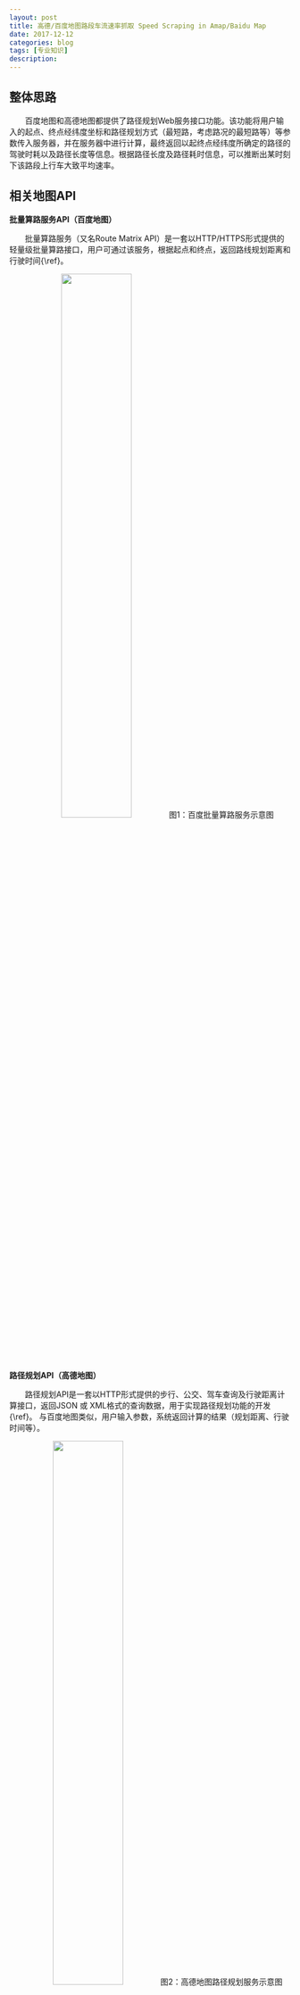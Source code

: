 ```yaml
---
layout: post
title: 高德/百度地图路段车流速率抓取 Speed Scraping in Amap/Baidu Map
date: 2017-12-12
categories: blog
tags: [专业知识]
description: 
---
```


## 整体思路

　　百度地图和高德地图都提供了路径规划Web服务接口功能。该功能将用户输入的起点、终点经纬度坐标和路径规划方式（最短路，考虑路况的最短路等）等参数传入服务器，并在服务器中进行计算，最终返回以起终点经纬度所确定的路径的驾驶时耗以及路径长度等信息。根据路径长度及路径耗时信息，可以推断出某时刻下该路段上行车大致平均速率。


## 相关地图API

**批量算路服务API（百度地图）**

　　批量算路服务（又名Route Matrix API）是一套以HTTP/HTTPS形式提供的轻量级批量算路接口，用户可通过该服务，根据起点和终点，返回路线规划距离和行驶时间{\ref}。
<center>
<img src="https://fuerdi2.github.io/img/speedScraping/baiduPLSL.jpg" width = "50%">
图1：百度批量算路服务示意图
</center>

**路径规划API（高德地图）**

　　路径规划API是一套以HTTP形式提供的步行、公交、驾车查询及行驶距离计算接口，返回JSON 或 XML格式的查询数据，用于实现路径规划功能的开发{\ref}。 与百度地图类似，用户输入参数，系统返回计算的结果（规划距离、行驶时间等）。
<center>
<img src="https://fuerdi2.github.io/img/speedScraping/GDLJGH.jpg" width = "50%">
图2：高德地图路径规划服务示意图
</center>
 
## 基础数据准备

### 路网数据

　　在爬取互联网地图中路段车流速率之前，我们需要知道实际道路在百度/高德地图上的准确位置。在网络地图中，道路由多边形或者多段线构成，多段线的顶点以及多段线的端点坐标能够唯一确定一条道路。 

　　实际工作中，能够直接获取并使用的路网数据来源于国内外测绘部门与科研机构发布的cad文件或者是shp文件，这些路网的坐标系通常为WGS-84、CGS2000、Xian84等。基于这些坐标系测绘的路网数据通常不能直接用于互联网地图开发，因为高德地图采用的是基于WGS84坐标系加密的GCJ02坐标系，而百度地图在GCJ02坐标系上进行了再一次加密，其使用的坐标系为BD坐标系。

　　在使用路网数据之前，必须对路网经纬度进行适当的坐标转换，方能匹配至互联网地图中。

### 分段

　　车流密度及速度在道路上的分布是不均匀的，为了提高数据精度，我们需要将长路段分成多个采样片段。

<center>
<img src="https://fuerdi2.github.io/img/speedScraping/traffic_density.jpg" width = "50%">
图3：异侧车道流密度不均
</center>

<center>
<img src="https://fuerdi2.github.io/img/speedScraping/traffic_density2.jpg" width = "50%">
图4：同侧车道流密度不均
</center>

人为的在一条道路上确定若干个采样点（sample point），对道路进行分段操作。

<center>
<img src="https://fuerdi2.github.io/img/speedScraping/segment.jpg" width = "50%">
图5：采样点及道路分段
</center>

### 采样点纠偏

　　由于坐标转换误差及测量精度问题，采样点在互联网地图中的位置与实际位置可能会发生偏离。我们需要识别出这些误差点，将误差点匹配至正常位置。采样点纠偏通常有两种方法：路径长度校核法以及路径判断校核法。

**路径长度校对法**

　　通过比较两点间的路径在互联网地图上的长度与其实际长度（CAD文件提供），若两者差异较大，则判断采样点落在了错误的位置。

<center>
<img src="https://fuerdi2.github.io/img/speedScraping/WZPL.png" width = "50%">
图6：长度校对机制 图中当采样点发生偏移，车辆驾驶路径长度为发生较大变化
</center>

**路径判断校对法**

　　在爬取互联网地图中路段车流速率之前，我们需要知道路段的准确位置。在网络地图中，路段由多边形或者多段线构成。 路段的具体数据我们无从得知，但是我们能够获得测绘局提供的WGS-84坐标系下的某城市路网拓扑结构。这些路网由多段线构成，一般来说：线为道路，点为交叉口。这样，我们就可以根据现有的路网拓扑资料，经过互联网地图（百度地图、高德地图）提供的坐标转换API功能，将路网（线与点）与互联网地图匹配。
<center>
<img src="https://fuerdi2.github.io/img/speedScraping/WZPL.png" width = "50%">
图7：路径判断机制 图中当采样点发生偏移，车辆驾驶路径不为直线
</center>
### Web API批处理

　　对于采样点纠偏的两种方法，我们都能够进行Web编程，来快速识别出这些异常点。

**长度校核法**

　　通过Web请求，可以获得json/xml的路径规划数据。高德地图路径规划策略有多种，在这里我们选择路径最短策略（不考虑耗时）。
通常需要设置一个长度差距阈值，来作为异常点判断的准则。一般来说，城市道路中交叉口最短间距离约为70米，根据采样点实际应用中的密度（相邻采样点间距为50米），综合给出阈值为70米。程序将路径长度与实际长度距离差距大于70米的路径点识别出来。
<center>
<img src="https://fuerdi2.github.io/img/speedScraping/CDJD.png" width = "50%">
图8：长度关键词
</center>

**路径判断法**


　　通过Web请求，可以获得json/xml的路径规划数据。高德地图路径规划策略有多种，在这里我们选择路径最短策略（不考虑耗时）。提取请求返回结果中导航指引信息，判断路径是否存在绕路现象。从返回结果可知，判断路径是否绕路的关键信息为：返回结果中包含词语“掉头”。
<center>
<img src="https://fuerdi2.github.io/img/speedScraping/LJPD.png" width = "50%">
图9：路径关键词
</center>
